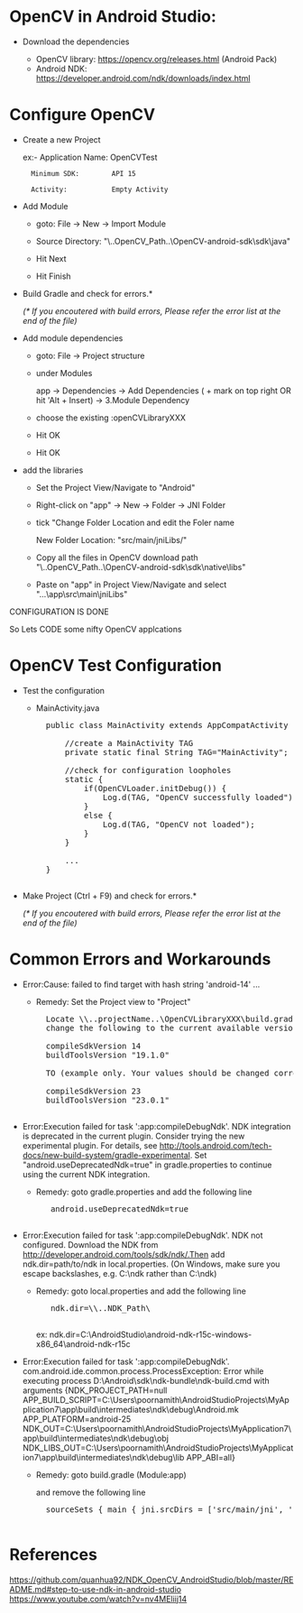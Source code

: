 OpenCV in Android Studio:
==============

- Download the dependencies

    - OpenCV library: https://opencv.org/releases.html (Android Pack)
    - Android NDK:    https://developer.android.com/ndk/downloads/index.html



Configure OpenCV
==============

- Create a new Project

    ex:- 
        Application Name:   OpenCVTest
        
        Minimum SDK:        API 15
        
        Activity:           Empty Activity
        


- Add Module

     - goto:   File -> New -> Import Module
     
     - Source Directory:   "\\..OpenCV_Path..\OpenCV-android-sdk\sdk\java"
    
     - Hit Next
     
     - Hit Finish


- Build Gradle and check for errors.*

    <i>(* If you encoutered with build errors, Please refer the error list at the end of the file)</i>

- Add module dependencies

    - goto: File -> Project structure
    
    - under Modules
    
        app -> Dependencies -> Add Dependencies ( + mark on top right OR hit 'Alt + Insert) -> 3.Module Dependency
    
    - choose the existing :openCVLibraryXXX
    
    - Hit OK
    
    - Hit OK
    
- add the libraries
    
    - Set the Project View/Navigate to "Android"
    
    - Right-click on "app" -> New -> Folder -> JNI Folder
    
    - tick "Change Folder Location and edit the Foler name
    
        New Folder Location:    "src/main/jniLibs/"
        
    - Copy all the files in OpenCV download path "\\..OpenCV_Path..\OpenCV-android-sdk\sdk\native\libs"
    
    - Paste on "app" in Project View/Navigate and select "...\app\src\main\jniLibs"
    
    
    
CONFIGURATION IS DONE

So Lets CODE some nifty OpenCV applcations



OpenCV Test Configuration
============== 

- Test the configuration

    - MainActivity.java
        <pre>
        public class MainActivity extends AppCompatActivity {

            //create a MainActivity TAG
            private static final String TAG="MainActivity";

            //check for configuration loopholes
            static {
                if(OpenCVLoader.initDebug()) {
                    Log.d(TAG, "OpenCV successfully loaded");
                }
                else {
                    Log.d(TAG, "OpenCV not loaded");
                }
            }

            ...
        }
        </pre>
        
- Make Project (Ctrl + F9) and check for errors.*

    <i>(* If you encoutered with build errors, Please refer the error list at the end of the file)</i>





Common Errors and Workarounds
==============

- Error:Cause: failed to find target with hash string 'android-14' ...

    - Remedy: Set the Project view to "Project"
        <pre>
        Locate \\..projectName..\OpenCVLibraryXXX\build.gradle
        change the following to the current available versions in the Android Studio that you are currently working with (check the build.gradle file in \\..projectPath..\app\build.gradle)

        compileSdkVersion 14
        buildToolsVersion "19.1.0"

        TO (example only. Your values should be changed correctly)

        compileSdkVersion 23
        buildToolsVersion "23.0.1"
        </pre>   

- Error:Execution failed for task ':app:compileDebugNdk'.
NDK integration is deprecated in the current plugin.  Consider trying the new experimental plugin.  For details, see http://tools.android.com/tech-docs/new-build-system/gradle-experimental.  Set "android.useDeprecatedNdk=true" in gradle.properties to continue using the current NDK integration.

   - Remedy: goto gradle.properties and add the following line
        <pre>
        android.useDeprecatedNdk=true
        </pre>
        
- Error:Execution failed for task ':app:compileDebugNdk'. 
NDK not configured. 
Download the NDK from http://developer.android.com/tools/sdk/ndk/.Then add ndk.dir=path/to/ndk in local.properties.
(On Windows, make sure you escape backslashes, e.g. C:\\ndk rather than C:\ndk)        
        
   - Remedy: goto local.properties and add the following line
        <pre>
        ndk.dir=\\..NDK_Path\
        </pre>
        ex: ndk.dir=C\:\\AndroidStudio\\android-ndk-r15c-windows-x86_64\\android-ndk-r15c
        
- Error:Execution failed for task ':app:compileDebugNdk'.
com.android.ide.common.process.ProcessException: Error while executing process D:\Android\sdk\ndk-bundle\ndk-build.cmd with arguments {NDK_PROJECT_PATH=null APP_BUILD_SCRIPT=C:\Users\poornamith\AndroidStudioProjects\MyApplication7\app\build\intermediates\ndk\debug\Android.mk APP_PLATFORM=android-25 NDK_OUT=C:\Users\poornamith\AndroidStudioProjects\MyApplication7\app\build\intermediates\ndk\debug\obj NDK_LIBS_OUT=C:\Users\poornamith\AndroidStudioProjects\MyApplication7\app\build\intermediates\ndk\debug\lib APP_ABI=all}
      
   - Remedy: goto build.gradle (Module:app)
   
        and remove the following line
       <pre>
       sourceSets { main { jni.srcDirs = ['src/main/jni', 'src/main/jniLibs/'] } }
       </pre>
        
References
==============
https://github.com/quanhua92/NDK_OpenCV_AndroidStudio/blob/master/README.md#step-to-use-ndk-in-android-studio
https://www.youtube.com/watch?v=nv4MEliij14
        
        
